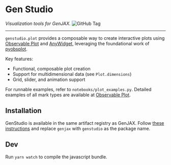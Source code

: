 # Gen Studio
_Visualization tools for GenJAX._
![GitHub Tag](https://img.shields.io/github/v/tag/probcomp/genstudio?label=genstudio)

-----

`genstudio.plot` provides a composable way to create interactive plots using [Observable Plot](https://observablehq.com/plot/)
and [AnyWidget](https://github.com/manzt/anywidget), leveraging the foundational work of [pyobsplot](https://github.com/juba/pyobsplot).

Key features:

- Functional, composable plot creation
- Support for multidimensional data (see `Plot.dimensions`)
- Grid, slider, and animation support

For runnable examples, refer to `notebooks/plot_examples.py`. Detailed examples of all mark types are available at [Observable Plot](https://observablehq.com/plot/).

## Installation

GenStudio is available in the same artifact registry as GenJAX. Follow [these instructions](https://github.com/probcomp/genjax?tab=readme-ov-file#quickstart) and replace `genjax` with `genstudio` as the package name.

## Dev

Run `yarn watch` to compile the javascript bundle.

